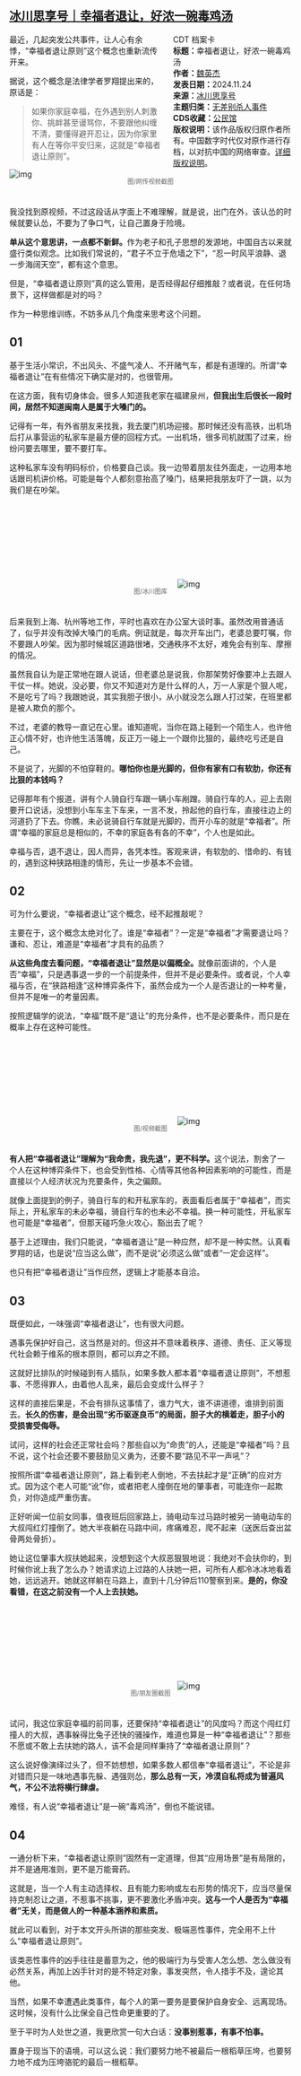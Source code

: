 <!--1732505779000-->
[冰川思享号｜幸福者退让，好浓一碗毒鸡汤](https://chinadigitaltimes.net/chinese/713428.html)
------

<div style="width:42%;float:right;padding-left:20px;"><div class="su-spoiler su-spoiler-style-fancy su-spoiler-icon-chevron-circle" data-scroll-offset="0" data-anchor-in-url="no"><div class="su-spoiler-title" tabindex="0" role="button"><span class="su-spoiler-icon"></span>CDT 档案卡</div><div class="su-spoiler-content su-u-clearfix su-u-trim"><strong>标题：</strong>幸福者退让，好浓一碗毒鸡汤<br><strong>作者：</strong><a href="https://chinadigitaltimes.net/space/冰川思享号" target="_blank">魏英杰</a><br><strong>发表日期：</strong>2024.11.24<br><strong>来源：</strong><a href="https://archive.ph/g0dP7" target="_blank">冰川思享号</a><br><strong>主题归类：</strong><a href="https://chinadigitaltimes.net/space/无差别杀人事件" target="_blank">无差别杀人事件</a><br><strong>CDS收藏：</strong><a href="https://chinadigitaltimes.net/space/%E5%85%AC%E6%B0%91%E9%A6%86" target="_blank" rel="noopener">公民馆</a><br><strong>版权说明：</strong>该作品版权归原作者所有。中国数字时代仅对原作进行存档，以对抗中国的网络审查。<a href="https://chinadigitaltimes.net/chinese/copyright">详细版权说明</a>。</div></div></div><p>最近，几起突发公共事件，让人心有余悸，“幸福者退让原则”这个概念也重新流传开来。</p><p>据说，这个概念是法律学者罗翔提出来的，原话是：</p><blockquote><p>如果你家庭幸福，在外遇到别人刺激你、挑衅甚至谩骂你，不要跟他纠缠不清，要懂得避开忍让，因为你家里有人在等你平安归来，这就是“幸福者退让原则”。</p></blockquote><p><img decoding="async" src="https://chinadigitaltimes.net/chinese/files/2024/11/post-713428-6743f0b42cde6.png" alt="img"></p><span style="font-size: 0.8em;color: #666;display: block;text-align: center;margin-bottom:32px; margin-top: -20px;line-height:22px;">图/网传视频截图</span><p>我没找到原视频，不过这段话从字面上不难理解，就是说，出门在外，该认怂的时候就要认怂，不要为了争口气，让自己置身于险境。</p><p><strong>单从这个意思讲，一点都不新鲜。</strong>作为老子和孔子思想的发源地，中国自古以来就盛行类似观念。比如我们常说的，“君子不立于危墙之下”，“忍一时风平浪静、退一步海阔天空”，都有这个意思。</p><p>但是，“幸福者退让原则”真的这么管用，是否经得起仔细推敲？或者说，在任何场景下，这样做都是对的吗？</p><p>作为一种思维训练，不妨多从几个角度来思考这个问题。</p><h2><strong>01</strong></h2><p>基于生活小常识，不出风头、不盛气凌人、不开赌气车，都是有道理的。所谓“幸福者退让”在有些情况下确实是对的，也很管用。</p><p>在这方面，我有切身体会。很多人知道我老家在福建泉州，<strong>但我出生后很长一段时间，居然不知道闽南人是属于大嗓门的。</strong></p><p>记得有一年，有外省朋友来找我，我去厦门机场迎接。那时候还没有高铁，出机场后打从事营运的私家车是最方便的回程方式。一出机场，很多司机就围了过来，纷纷问要去哪里，要不要打车。</p><p>这种私家车没有明码标价，价格要自己谈。我一边带着朋友往外面走，一边用本地话跟司机讲价格。可能是每个人都刻意抬高了嗓门，结果把我朋友吓了一跳，以为我们是在吵架。</p><p><img decoding="async" src="data:image/svg+xml,%3Csvg%20xmlns='http://www.w3.org/2000/svg'%20viewBox='0%200%200%200'%3E%3C/svg%3E" alt="img" data-lazy-src="https://chinadigitaltimes.net/chinese/files/2024/11/post-713428-6743f0b4428e0."><noscript><img decoding="async" src="https://chinadigitaltimes.net/chinese/files/2024/11/post-713428-6743f0b4428e0." alt="img"></noscript></p><span style="font-size: 0.8em;color: #666;display: block;text-align: center;margin-bottom:32px; margin-top: -20px;line-height:22px;">图/冰川图库</span><p>后来我到上海、杭州等地工作，平时也喜欢在办公室大谈时事。虽然改用普通话了，似乎并没有改掉大嗓门的毛病。例证就是，每次开车出门，老婆总要叮嘱，你不要跟人吵架。因为那时候城区道路很堵，交通秩序不太好，难免会有别车、摩擦的情况。</p><p>虽然我自认为是正常地在跟人说话，但老婆总是说我，你那架势好像要冲上去跟人干仗一样。她说，没必要，你又不知道对方是什么样的人，万一人家是个狠人呢，不是吃亏了吗？我跟她说，其实我胆子很小，从小就没怎么跟人打过架，在班里都是被人欺负的那个。</p><p>不过，老婆的教导一直记在心里。谁知道呢，当你在路上碰到一个陌生人，也许他正心情不好，也许他生活落魄，反正万一碰上一个跟你比狠的，最终吃亏还是自己。</p><p>不是说了，光脚的不怕穿鞋的。<strong>哪怕你也是光脚的，但你有家有口有软肋，你还有比狠的本钱吗？</strong></p><p>记得那年有个报道，讲有个人骑自行车跟一辆小车剐蹭。骑自行车的人，迎上去刚要开口说话，没想到小车车主下车来，一言不发，拎起他的自行车，直接往边上的河道扔了下去。你瞧，未必说骑自行车就是光脚的，而开小车的就是“幸福者”。所谓“幸福的家庭总是相似的，不幸的家庭各有各的不幸”，个人也是如此。</p><p>幸福与否，退不退让，因人而异，各凭本性。客观来讲，有软肋的、惜命的、有钱的，遇到这种狭路相逢的情形，先让一步基本不会错。</p><h2><strong>02</strong></h2><p>可为什么要说，“幸福者退让”这个概念，经不起推敲呢？</p><p>主要在于，这个概念太绝对化了。谁是“幸福者”？一定是“幸福者”才需要退让吗？谦和、忍让，难道是“幸福者”才具有的品质？</p><p><strong>从这些角度去看问题，“幸福者退让”显然是以偏概全。</strong>就像前面讲的，个人是否“幸福”，只是遇事退一步的一个前提条件，但并不是必要条件。或者说，个人幸福与否，在“狭路相逢”这种博弈条件下，虽然会成为一个人是否退让的一种考量，但并不是唯一的考量因素。</p><p>按照逻辑学的说法，“幸福”既不是“退让”的充分条件，也不是必要条件，而只是在概率上存在这种可能性。</p><p><img decoding="async" src="data:image/svg+xml,%3Csvg%20xmlns='http://www.w3.org/2000/svg'%20viewBox='0%200%200%200'%3E%3C/svg%3E" alt="img" data-lazy-src="https://chinadigitaltimes.net/chinese/files/2024/11/post-713428-6743f0b460073."><noscript><img decoding="async" src="https://chinadigitaltimes.net/chinese/files/2024/11/post-713428-6743f0b460073." alt="img"></noscript></p><span style="font-size: 0.8em;color: #666;display: block;text-align: center;margin-bottom:32px; margin-top: -20px;line-height:22px;">图/视频截图</span><p><strong>有人把“幸福者退让”理解为“我命贵，我先退”，更不科学。</strong>这个说法，割舍了一个人在这种博弈条件下，也会受到性格、心情等其他各种因素影响的可能性，而是直接以个人经济状况为充要条件，失之偏颇。</p><p>就像上面提到的例子，骑自行车的和开私家车的，表面看后者属于“幸福者”，而实际上，开私家车的未必幸福，骑自行车的也未必不幸福。换一种可能性，开私家车也可能是“幸福者”，但那天碰巧急火攻心，豁出去了呢？</p><p>基于上述理由，我们只能说，“幸福者退让”是一种应然，却不是一种实然。认真看罗翔的话，也是说“应当这么做”，而不是说“必须这么做”或者“一定会这样”。</p><p>也只有把“幸福者退让”当作应然，逻辑上才能基本自洽。</p><h2><strong>03</strong></h2><p>既便如此，一味强调“幸福者退让”，也有很大问题。</p><p>遇事先保护好自己，这当然是对的。但这并不意味着秩序、道德、责任、正义等现代社会赖于维系的根本原则，都可以弃之不顾。</p><p>这就好比排队的时候碰到有人插队，如果多数人都本着“幸福者退让原则”，不想惹事、不愿得罪人，由着他人乱来，最后会变成什么样子？</p><p>这样的直接后果是，不会有排队这事情了，谁力气大，谁不讲道德，谁排到前面去。<strong>长久的伤害，是会出现“劣币驱逐良币”的局面，胆子大的横着走，胆子小的受损害受侮辱。</strong></p><p>试问，这样的社会还正常社会吗？那些自以为“命贵”的人，还能是“幸福者”吗？且不说，这个社会还要不要鼓励见义勇为，还要不要“路见不平一声吼”？</p><p>按照所谓“幸福者退让原则”，路上看到老人倒地，不去扶起才是“正确”的应对方式。因为这个老人可能“讹”你，或者把老人撞倒在地的肇事者，可能连你一起欺负，对你造成严重伤害。</p><p>正好听闻一位前女同事，值夜班后回家路上，骑电动车过马路时被另一骑电动车的大叔闯红灯撞倒了。她大半夜躺在马路中间，疼痛难忍，爬不起来（送医后查出盆骨两处骨折）。</p><p>她让这位肇事大叔扶她起来，没想到这个大叔恶狠狠地说：我绝对不会扶你的，到时候你讹上我了怎么办？她请求边上过路的人扶她一把，可所有人都冷冰冰地看着她，远远逃开。她就这样躺在马路上，直到十几分钟后110警察到来。<strong>是的，你没看错，在这之前没有一个人上去扶她。</strong></p><p><img decoding="async" src="data:image/svg+xml,%3Csvg%20xmlns='http://www.w3.org/2000/svg'%20viewBox='0%200%200%200'%3E%3C/svg%3E" alt="img" data-lazy-src="https://chinadigitaltimes.net/chinese/files/2024/11/post-713428-6743f0b47ec2b."><noscript><img decoding="async" src="https://chinadigitaltimes.net/chinese/files/2024/11/post-713428-6743f0b47ec2b." alt="img"></noscript></p><span style="font-size: 0.8em;color: #666;display: block;text-align: center;margin-bottom:32px; margin-top: -20px;line-height:22px;">图/朋友圈截图</span><p>试问，我这位家庭幸福的前同事，还要保持“幸福者退让”的风度吗？而这个闯红灯撞人的大叔，遇事躲得比兔子还快的骚操作，难道也算是一种“幸福者退让”？那些不愿或不敢上去扶她的路人，该不会是同样秉持了“幸福者退让原则”？</p><p>这么说好像演绎过头了，但不妨想想，如果多数人都信奉“幸福者退让”，不论是非对错而只是一味地遇事先躲、遇强则怂，<strong>那么总有一天，冷漠自私将成为普遍风气，不公不法将横行肆虐。</strong></p><p>难怪，有人说“幸福者退让”是一碗“毒鸡汤”，倒也不能说错。</p><h2><strong>04</strong></h2><p>一通分析下来，“幸福者退让原则”固然有一定道理，但其“应用场景”是有局限的，并不是通用准则，更不是万能膏药。</p><p>这就是，当一个人有主动选择权、且有能力影响或左右形势的情况下，应当尽量保持克制忍让之道，不惹事不挑事，更不要激化矛盾冲突。<strong>这与一个人是否为“幸福者”无关，而是做人的一种基本涵养和素质。</strong></p><p>就此可以看到，对于本文开头所讲的那些突发、极端恶性事件，完全用不上什么“幸福者退让原则”。</p><p>该类恶性事件的凶手往往是蓄意为之，他的极端行为与受害人怎么想、怎么做没有必然关系，再加上凶手针对的是不特定对象，事发突然，令人措手不及，遑论其他。</p><p>当然，如果不幸遭遇此类事件，每个人的第一要务是要保护自身安全、远离现场。这时候，没有什么比保全自己性命更重要的了。</p><p>至于平时为人处世之道，我更欣赏一句大白话：<strong>没事别惹事，有事不怕事。</strong></p><p>置身于现当下的语境，可以这么说：我们要努力地不被最后一根稻草压垮，也要努力地不成为压垮骆驼的最后一根稻草。</p><div class="addtoany_share_save_container addtoany_content addtoany_content_bottom"><div class="a2a_kit a2a_kit_size_32 addtoany_list" data-a2a-url="https://chinadigitaltimes.net/chinese/713428.html" data-a2a-title="冰川思享号｜幸福者退让，好浓一碗毒鸡汤"><a class="a2a_button_facebook" href="https://www.addtoany.com/add_to/facebook?linkurl=https%3A%2F%2Fchinadigitaltimes.net%2Fchinese%2F713428.html&amp;linkname=%E5%86%B0%E5%B7%9D%E6%80%9D%E4%BA%AB%E5%8F%B7%EF%BD%9C%E5%B9%B8%E7%A6%8F%E8%80%85%E9%80%80%E8%AE%A9%EF%BC%8C%E5%A5%BD%E6%B5%93%E4%B8%80%E7%A2%97%E6%AF%92%E9%B8%A1%E6%B1%A4" title="Facebook" rel="nofollow noopener" target="_blank"></a><a class="a2a_button_twitter" href="https://www.addtoany.com/add_to/twitter?linkurl=https%3A%2F%2Fchinadigitaltimes.net%2Fchinese%2F713428.html&amp;linkname=%E5%86%B0%E5%B7%9D%E6%80%9D%E4%BA%AB%E5%8F%B7%EF%BD%9C%E5%B9%B8%E7%A6%8F%E8%80%85%E9%80%80%E8%AE%A9%EF%BC%8C%E5%A5%BD%E6%B5%93%E4%B8%80%E7%A2%97%E6%AF%92%E9%B8%A1%E6%B1%A4" title="Twitter" rel="nofollow noopener" target="_blank"></a><a class="a2a_button_telegram" href="https://www.addtoany.com/add_to/telegram?linkurl=https%3A%2F%2Fchinadigitaltimes.net%2Fchinese%2F713428.html&amp;linkname=%E5%86%B0%E5%B7%9D%E6%80%9D%E4%BA%AB%E5%8F%B7%EF%BD%9C%E5%B9%B8%E7%A6%8F%E8%80%85%E9%80%80%E8%AE%A9%EF%BC%8C%E5%A5%BD%E6%B5%93%E4%B8%80%E7%A2%97%E6%AF%92%E9%B8%A1%E6%B1%A4" title="Telegram" rel="nofollow noopener" target="_blank"></a><a class="a2a_button_reddit" href="https://www.addtoany.com/add_to/reddit?linkurl=https%3A%2F%2Fchinadigitaltimes.net%2Fchinese%2F713428.html&amp;linkname=%E5%86%B0%E5%B7%9D%E6%80%9D%E4%BA%AB%E5%8F%B7%EF%BD%9C%E5%B9%B8%E7%A6%8F%E8%80%85%E9%80%80%E8%AE%A9%EF%BC%8C%E5%A5%BD%E6%B5%93%E4%B8%80%E7%A2%97%E6%AF%92%E9%B8%A1%E6%B1%A4" title="Reddit" rel="nofollow noopener" target="_blank"></a><a class="a2a_button_whatsapp" href="https://www.addtoany.com/add_to/whatsapp?linkurl=https%3A%2F%2Fchinadigitaltimes.net%2Fchinese%2F713428.html&amp;linkname=%E5%86%B0%E5%B7%9D%E6%80%9D%E4%BA%AB%E5%8F%B7%EF%BD%9C%E5%B9%B8%E7%A6%8F%E8%80%85%E9%80%80%E8%AE%A9%EF%BC%8C%E5%A5%BD%E6%B5%93%E4%B8%80%E7%A2%97%E6%AF%92%E9%B8%A1%E6%B1%A4" title="WhatsApp" rel="nofollow noopener" target="_blank"></a><a class="a2a_button_email" href="https://www.addtoany.com/add_to/email?linkurl=https%3A%2F%2Fchinadigitaltimes.net%2Fchinese%2F713428.html&amp;linkname=%E5%86%B0%E5%B7%9D%E6%80%9D%E4%BA%AB%E5%8F%B7%EF%BD%9C%E5%B9%B8%E7%A6%8F%E8%80%85%E9%80%80%E8%AE%A9%EF%BC%8C%E5%A5%BD%E6%B5%93%E4%B8%80%E7%A2%97%E6%AF%92%E9%B8%A1%E6%B1%A4" title="Email" rel="nofollow noopener" target="_blank"></a><a class="a2a_button_copy_link" href="https://www.addtoany.com/add_to/copy_link?linkurl=https%3A%2F%2Fchinadigitaltimes.net%2Fchinese%2F713428.html&amp;linkname=%E5%86%B0%E5%B7%9D%E6%80%9D%E4%BA%AB%E5%8F%B7%EF%BD%9C%E5%B9%B8%E7%A6%8F%E8%80%85%E9%80%80%E8%AE%A9%EF%BC%8C%E5%A5%BD%E6%B5%93%E4%B8%80%E7%A2%97%E6%AF%92%E9%B8%A1%E6%B1%A4" title="Copy Link" rel="nofollow noopener" target="_blank"></a><a class="a2a_dd addtoany_share_save addtoany_share" href="https://www.addtoany.com/share"></a></div></div>
